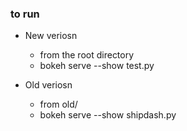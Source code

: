 ### to run 

- New veriosn
  * from the root directory
  * bokeh serve --show test.py

- Old veriosn
  * from old/
  * bokeh serve --show shipdash.py
